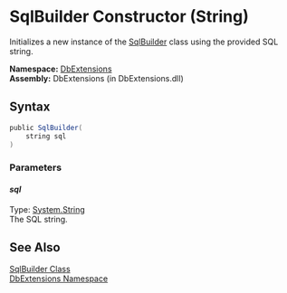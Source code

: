 SqlBuilder Constructor (String)
===============================
Initializes a new instance of the [SqlBuilder][1] class using the provided SQL string.

**Namespace:** [DbExtensions][2]  
**Assembly:** DbExtensions (in DbExtensions.dll)

Syntax
------

```csharp
public SqlBuilder(
	string sql
)
```

### Parameters

#### *sql*
Type: [System.String][3]  
The SQL string.


See Also
--------
[SqlBuilder Class][1]  
[DbExtensions Namespace][2]  

[1]: README.md
[2]: ../README.md
[3]: http://msdn.microsoft.com/en-us/library/s1wwdcbf